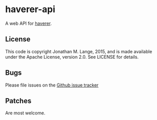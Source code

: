 # haverer-api

A web API for [haverer](https://github.com/jml/haverer).

## License

This code is copyright Jonathan M. Lange, 2015, and is made available
under the Apache License, version 2.0. See LICENSE for details.

## Bugs

Please file issues on the
[Github issue tracker](https://github.com/jml/haverer/issues)

## Patches

Are most welcome.

